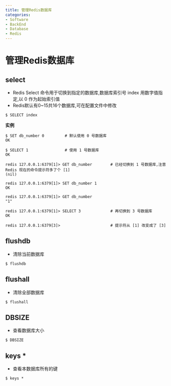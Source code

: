 ```yaml
---
title: 管理Redis数据库
categories:
- Software
- BackEnd
- Database
- Redis
---
```

# 管理Redis数据库

## select

- Redis Select 命令用于切换到指定的数据库,数据库索引号 index 用数字值指定,以 0 作为起始索引值
- Redis默认有0~15共16个数据库,可在配置文件中修改

```
$ SELECT index
```

**实例**

```
$ SET db_number 0         # 默认使用 0 号数据库
OK

$ SELECT 1                # 使用 1 号数据库
OK

redis 127.0.0.1:6379[1]> GET db_number        # 已经切换到 1 号数据库,注意 Redis 现在的命令提示符多了个 [1]
(nil)

redis 127.0.0.1:6379[1]> SET db_number 1
OK

redis 127.0.0.1:6379[1]> GET db_number
"1"

redis 127.0.0.1:6379[1]> SELECT 3             # 再切换到 3 号数据库
OK

redis 127.0.0.1:6379[3]>                      # 提示符从 [1] 改变成了 [3]
```

## flushdb

- 清除当前数据库

```
$ flushdb
```

## flushall

- 清除全部数据库

```
$ flushall
```

## DBSIZE

- 查看数据库大小

```
$ DBSIZE
```

## keys *

- 查看本数据库所有的键

```
$ keys *
```
